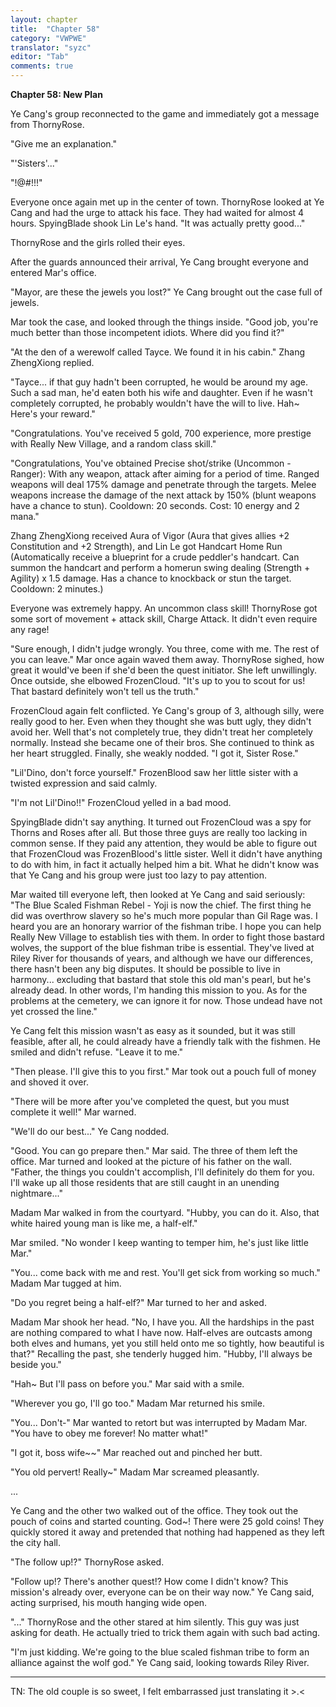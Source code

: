 ```yaml
---
layout: chapter
title:  "Chapter 58"
category: "VWPWE"
translator: "syzc"
editor: "Tab"
comments: true
---
```


**Chapter 58: New Plan**
 
Ye Cang's group reconnected to the game and immediately got a message from ThornyRose.
 
"Give me an explanation."
 
"'Sisters'..."
 
"!@#$!$!!"
 
Everyone once again met up in the center of town. ThornyRose looked at Ye Cang and had the urge to attack his face. They had waited for almost 4 hours. SpyingBlade shook Lin Le's hand. "It was actually pretty good..."
 
ThornyRose and the girls rolled their eyes.
 
After the guards announced their arrival, Ye Cang brought everyone and entered Mar's office.
 
"Mayor, are these the jewels you lost?" Ye Cang brought out the case full of jewels.
 
Mar took the case, and looked through the things inside. "Good job, you're much better than those incompetent idiots. Where did you find it?"
 
"At the den of a werewolf called Tayce. We found it in his cabin." Zhang ZhengXiong replied.
 
"Tayce... if that guy hadn't been corrupted, he would be around my age. Such a sad man, he'd eaten both his wife and daughter. Even if he wasn't completely corrupted, he probably wouldn't have the will to live. Hah~ Here's your reward."
 
"Congratulations. You've received 5 gold, 700 experience, more prestige with Really New Village, and a random class skill."
 
"Congratulations, You've obtained Precise shot/strike (Uncommon - Ranger): With any weapon, attack after aiming for a period of time. Ranged weapons will deal 175% damage and penetrate through the targets. Melee weapons increase the damage of the next attack by 150% (blunt weapons have a chance to stun). Cooldown: 20 seconds. Cost: 10 energy and 2 mana."
 
Zhang ZhengXiong received Aura of Vigor (Aura that gives allies +2 Constitution and +2 Strength), and Lin Le got Handcart Home Run (Automatically receive a blueprint for a crude peddler's handcart. Can summon the handcart and perform a homerun swing dealing (Strength + Agility) x 1.5 damage. Has a chance to knockback or stun the target. Cooldown: 2 minutes.)
 
Everyone was extremely happy. An uncommon class skill! ThornyRose got some sort of movement + attack skill, Charge Attack. It didn't even require any rage!
 
"Sure enough, I didn't judge wrongly. You three, come with me. The rest of you can leave." Mar once again waved them away. ThornyRose sighed, how great it would've been if she'd been the quest initiator. She left unwillingly. Once outside, she elbowed FrozenCloud. "It's up to you to scout for us! That bastard definitely won't tell us the truth."
 
FrozenCloud again felt conflicted. Ye Cang's group of 3, although silly, were really good to her. Even when they thought she was butt ugly, they didn't avoid her. Well that's not completely true, they didn't treat her completely normally. Instead she became one of their bros. She continued to think as her heart struggled. Finally, she weakly nodded. "I got it, Sister Rose."
 
"Lil'Dino, don't force yourself." FrozenBlood saw her little sister with a twisted expression and said calmly.
 
"I'm not Lil'Dino!!" FrozenCloud yelled in a bad mood.
 
SpyingBlade didn't say anything. It turned out FrozenCloud was a spy for Thorns and Roses after all. But those three guys are really too lacking in common sense. If they paid any attention, they would be able to figure out that FrozenCloud was FrozenBlood's little sister. Well it didn't have anything to do with him, in fact it actually helped him a bit. What he didn't know was that Ye Cang and his group were just too lazy to pay attention.
 
Mar waited till everyone left, then looked at Ye Cang and said seriously: "The Blue Scaled Fishman Rebel - Yoji is now the chief. The first thing he did was overthrow slavery so he's much more popular than Gil Rage was. I heard you are an honorary warrior of the fishman tribe. I hope you can help Really New Village to establish ties with them. In order to fight those bastard wolves, the support of the blue fishman tribe is essential. They've lived at Riley River for thousands of years, and although we have our differences, there hasn't been any big disputes. It should be possible to live in harmony... excluding that bastard that stole this old man's pearl, but he's already dead. In other words, I'm handing this mission to you. As for the problems at the cemetery, we can ignore it for now. Those undead have not yet crossed the line."
 
Ye Cang felt this mission wasn't as easy as it sounded, but it was still feasible, after all, he could already have a friendly talk with the fishmen. He smiled and didn't refuse. "Leave it to me."
 
"Then please. I'll give this to you first." Mar took out a pouch full of money and shoved it over.
 
"There will be more after you've completed the quest, but you must complete it well!" Mar warned.
 
"We'll do our best..." Ye Cang nodded.
 
"Good. You can go prepare then." Mar said. The three of them left the office. Mar turned and looked at the picture of his father on the wall. "Father, the things you couldn't accomplish, I'll definitely do them for you. I'll wake up all those residents that are still caught in an unending nightmare..."
 
Madam Mar walked in from the courtyard. "Hubby, you can do it. Also, that white haired young man is like me, a half-elf."
 
Mar smiled. "No wonder I keep wanting to temper him, he's just like little Mar."
 
"You... come back with me and rest. You'll get sick from working so much." Madam Mar tugged at him.
 
"Do you regret being a half-elf?" Mar turned to her and asked.
 
Madam Mar shook her head. "No, I have you. All the hardships in the past are nothing compared to what I have now. Half-elves are outcasts among both elves and humans, yet you still held onto me so tightly, how beautiful is that?" Recalling the past, she tenderly hugged him. "Hubby, I'll always be beside you."
 
"Hah~ But I'll pass on before you." Mar said with a smile.
 
"Wherever you go, I'll go too." Madam Mar returned his smile.
 
"You... Don't-" Mar wanted to retort but was interrupted by Madam Mar. "You have to obey me forever! No matter what!"
 
"I got it, boss wife~~" Mar reached out and pinched her butt.
 
"You old pervert! Really~" Madam Mar screamed pleasantly.
 
...

Ye Cang and the other two walked out of the office. They took out the pouch of coins and started counting. God~! There were 25 gold coins! They quickly stored it away and pretended that nothing had happened as they left the city hall.
 
"The follow up!?" ThornyRose asked.
 
"Follow up!? There's another quest!? How come I didn't know? This mission's already over, everyone can be on their way now." Ye Cang said, acting surprised, his mouth hanging wide open.
 
"..." ThornyRose and the other stared at him silently. This guy was just asking for death. He actually tried to trick them again with such bad acting.
 
"I'm just kidding. We're going to the blue scaled fishman tribe to form an alliance against the wolf god." Ye Cang said, looking towards Riley River.

---

TN: The old couple is so sweet, I felt embarrassed just translating it >.<